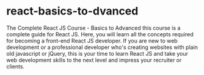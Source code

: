 # react-basics-to-dvanced
The Complete React JS Course  - Basics to Advanced this course is a complete guide for React JS. Here, you will learn all the concepts required for becoming a front-end React JS developer. If you are new to web development or a professional developer who's creating websites with plain old javascript or jQuery, this is your time to learn React JS and take your web development skills to the next level and impress your recruiter or clients.

